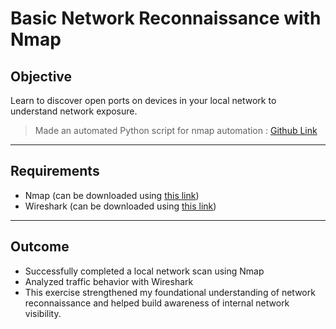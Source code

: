 # Basic Network Reconnaissance with Nmap
## Objective
Learn to discover open ports on devices in your local network to understand network exposure.
> Made an automated Python script for nmap automation : [Github Link](https://github.com/SHIROIreaper/nmap-automation)
---
## Requirements
- Nmap (can be downloaded using [this link](https://nmap.org/download))
- Wireshark (can be downloaded using [this link](https://www.wireshark.org/download.html))
---
## Outcome
- Successfully completed a local network scan using Nmap
- Analyzed traffic behavior with Wireshark
- This exercise strengthened my foundational understanding of network reconnaissance and helped build awareness of internal network visibility.

